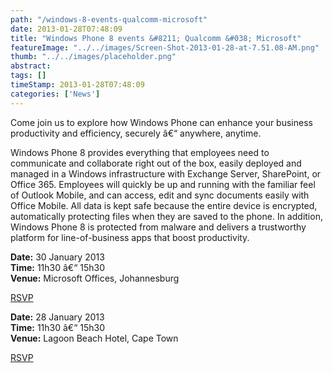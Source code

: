 ```yaml
---
path: "/windows-8-events-qualcomm-microsoft" 
date: 2013-01-28T07:48:09 
title: "Windows Phone 8 events &#8211; Qualcomm &#038; Microsoft" 
featureImage: "../../images/Screen-Shot-2013-01-28-at-7.51.08-AM.png"
thumb: "../../images/placeholder.png" 
abstract:  
tags: [] 
timeStamp: 2013-01-28T07:48:09 
categories: ['News'] 
---
```


<p>Come join us to explore how Windows Phone can enhance your business productivity and efficiency, securely â€“ anywhere, anytime.</p>
<p>Windows Phone 8 provides everything that employees need to communicate and collaborate right out of the box, easily deployed and managed in a Windows infrastructure with Exchange Server, SharePoint, or Office 365. Employees will quickly be up and running with the familiar feel of Outlook Mobile, and can access, edit and sync documents easily with Office Mobile. All data is kept safe because the entire device is encrypted, automatically protecting files when they are saved to the phone. In addition, Windows Phone 8 is protected from malware and delivers a trustworthy platform for line-of-business apps that boost productivity.</p>
<p><strong>Date:</strong> 30 January 2013<br />
<strong>Time:</strong> 11h30 â€“ 15h30<br />
<strong>Venue:</strong> Microsoft Offices, Johannesburg</p>
<p><a href="https://msevents.microsoft.com/CUI/EventDetail.aspx?EventID=1032538585&amp;Culture=en-ZA&amp;community=0">RSVP</a></p>
<p><strong>Date:</strong> 28 January 2013<br />
<strong>Time:</strong> 11h30 â€“ 15h30<br />
<strong>Venue:</strong> Lagoon Beach Hotel, Cape Town</p>
<p><a href="https://msevents.microsoft.com/CUI/EventDetail.aspx?EventID=1032538769&amp;Culture=en-ZA&amp;community=0">RSVP</a></p>
